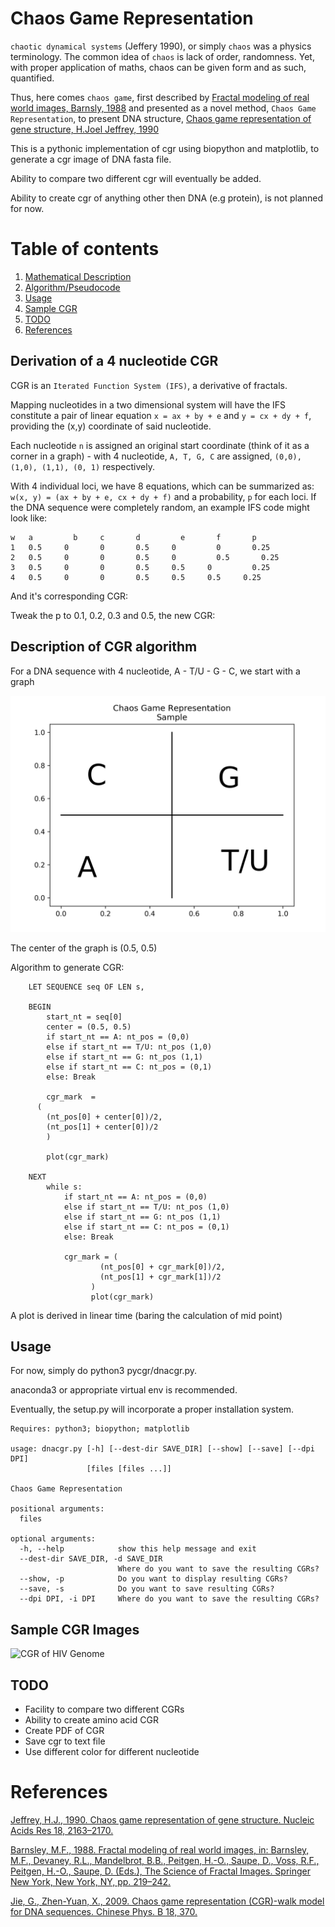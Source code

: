 # Chaos Game Representation

`chaotic dynamical systems` (Jeffery 1990), or simply `chaos` was a physics terminology. The common idea of `chaos` is lack of order, randomness. Yet, with proper application of maths, chaos can be given form and as such, quantified.

Thus, here comes `chaos game`, first described by [Fractal modeling of real world images, Barnsly, 1988](https://doi.org/10.1007/978-1-4612-3784-6_5) and presented as a novel method, `Chaos Game Representation`, to present DNA structure, [Chaos game representation of gene structure, H.Joel Jeffrey, 1990](https://www.ncbi.nlm.nih.gov/pmc/articles/PMC330698/?tool=pmcentrez&report=abstract)


This is a pythonic implementation of cgr using biopython and matplotlib, to generate a cgr image of DNA fasta file.

Ability to compare two different cgr will eventually be added.

Ability to create cgr of anything other then DNA (e.g protein), is not planned for now.

# Table of contents
1. [Mathematical Description](#math) 
2. [Algorithm/Pseudocode](#algorithm)
3. [Usage](#usage)
4. [Sample CGR](#sample)
5. [TODO](#todo)
6. [References](#ref)

## Derivation of a 4 nucleotide CGR <a name="math"></a>

CGR is an `Iterated Function System (IFS)`, a derivative of fractals.

Mapping nucleotides in a two dimensional system will have the IFS constitute a pair of linear equation `x = ax + by + e` and `y = cx + dy + f`, providing the (x,y) coordinate of said nucleotide.

Each nucleotide `n` is assigned an original start coordinate (think of it as a corner in a graph) - with 4 nucleotide, `A, T, G, C` are assigned, `(0,0), (1,0), (1,1), (0, 1)` respectively.

With 4 individual loci, we have 8 equations, which can be summarized as: `w(x, y) = (ax + by + e, cx + dy + f)` and a probability, `p` for each loci. If the DNA sequence were completely random, an example IFS code might look like:

```
w	a	 	  b		c		d		  e		  f		  p
1	0.5		0		0		0.5		0		  0		  0.25
2	0.5		0		0		0.5		0		  0.5		0.25
3	0.5		0		0		0.5		0.5		0		  0.25
4	0.5		0		0		0.5		0.5		0.5		0.25
```

And it's corresponding CGR:

Tweak the p to 0.1, 0.2, 0.3 and 0.5, the new CGR:

## Description of CGR algorithm <a name="algorithm"></a>

For a DNA sequence with 4 nucleotide, A - T/U - G - C, we start with a graph 

![CGR Layout](./references/cgr-layout.png)

The center of the graph is (0.5, 0.5)

Algorithm to generate CGR:

```
	LET SEQUENCE seq OF LEN s,

	BEGIN
		start_nt = seq[0]
		center = (0.5, 0.5)
		if start_nt == A: nt_pos = (0,0)
		else if start_nt == T/U: nt_pos (1,0)
		else if start_nt == G: nt_pos (1,1)
		else if start_nt == C: nt_pos = (0,1)
		else: Break
		
		cgr_mark  = 
      (
        (nt_pos[0] + center[0])/2, 
        (nt_pos[1] + center[0])/2
        )

		plot(cgr_mark)

	NEXT
		while s:
			if start_nt == A: nt_pos = (0,0)
			else if start_nt == T/U: nt_pos (1,0)
			else if start_nt == G: nt_pos (1,1)
			else if start_nt == C: nt_pos = (0,1)
			else: Break

			cgr_mark = (
                    (nt_pos[0] + cgr_mark[0])/2, 
                    (nt_pos[1] + cgr_mark[1])/2
                  )
                  plot(cgr_mark)
```

A plot is derived in linear time (baring the calculation of mid point)	


## Usage <a name="usage"></a>

For now, simply do python3 pycgr/dnacgr.py.

anaconda3 or appropriate virtual env is recommended.

Eventually, the setup.py will incorporate a proper installation system.


```
Requires: python3; biopython; matplotlib

usage: dnacgr.py [-h] [--dest-dir SAVE_DIR] [--show] [--save] [--dpi DPI]
                 [files [files ...]]

Chaos Game Representation

positional arguments:
  files

optional arguments:
  -h, --help            show this help message and exit
  --dest-dir SAVE_DIR, -d SAVE_DIR
                        Where do you want to save the resulting CGRs?
  --show, -p            Do you want to display resulting CGRs?
  --save, -s            Do you want to save resulting CGRs?
  --dpi DPI, -i DPI     Where do you want to save the resulting CGRs?

````


## Sample CGR Images <a name="sample"></a>
![CGR of HIV Genome](./data/NC_0018021-Human-immunodeficiency-virus-1-complete-genome.png)

## TODO <a name="todo"></a>

* Facility to compare two different CGRs
* Ability to create amino acid CGR
* Create PDF of CGR
* Save cgr to text file
* Use different color for different nucleotide

# References <a name="ref"></a>

[Jeffrey, H.J., 1990. Chaos game representation of gene structure. Nucleic Acids Res 18, 2163–2170.](https://www.ncbi.nlm.nih.gov/pmc/articles/PMC330698/)

[Barnsley, M.F., 1988. Fractal modeling of real world images, in: Barnsley, M.F., Devaney, R.L., Mandelbrot, B.B., Peitgen, H.-O., Saupe, D., Voss, R.F., Peitgen, H.-O., Saupe, D. (Eds.), The Science of Fractal Images. Springer New York, New York, NY, pp. 219–242.](https://doi.org/10.1007/978-1-4612-3784-6_5)

[Jie, G., Zhen-Yuan, X., 2009. Chaos game representation (CGR)-walk model for DNA sequences. Chinese Phys. B 18, 370.](https://doi.org/10.1088/1674-1056/18/1/060)